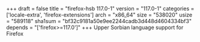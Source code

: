 +++
draft = false
title = "firefox-hsb 117.0-1"
version = "117.0-1"
categories = ['locale-extra', 'firefox-extensions']
arch = "x86_64"
size = "538020"
usize = "589118"
sha1sum = "bf32c9181a50e9ee2244cadb3d448d4604334bf3"
depends = "['firefox>=117.0']"
+++
Upper Sorbian language support for Firefox